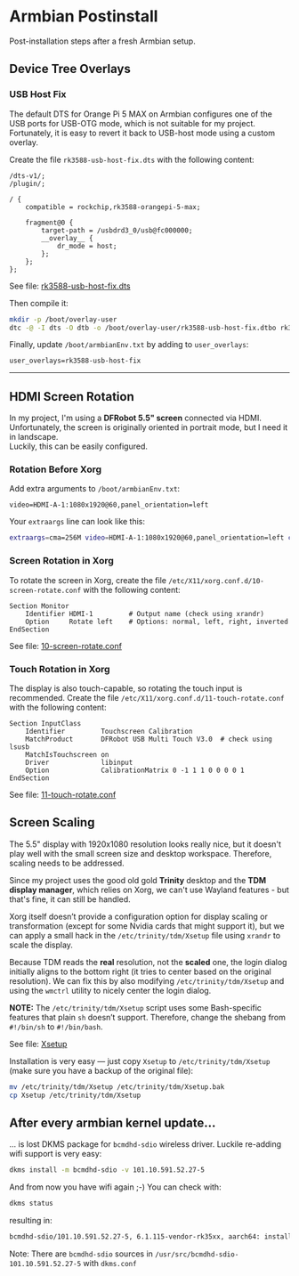 # Armbian Postinstall

Post-installation steps after a fresh Armbian setup.

## Device Tree Overlays

### USB Host Fix

The default DTS for Orange Pi 5 MAX on Armbian configures one of the USB ports for USB-OTG mode, which is not suitable for my project. Fortunately, it is easy to revert it back to USB-host mode using a custom overlay.

Create the file `rk3588-usb-host-fix.dts` with the following content:

```
/dts-v1/;
/plugin/;

/ {
    compatible = rockchip,rk3588-orangepi-5-max;

    fragment@0 {
        target-path = /usbdrd3_0/usb@fc000000;
        __overlay__ {
            dr_mode = host;
        };
    };
};
```

See file: [rk3588-usb-host-fix.dts](./user_overlays/rk3588-usb-host-fix.dts)

Then compile it:

```bash
mkdir -p /boot/overlay-user
dtc -@ -I dts -O dtb -o /boot/overlay-user/rk3588-usb-host-fix.dtbo rk3588-usb-host-fix.dts
```

Finally, update `/boot/armbianEnv.txt` by adding to `user_overlays`:

```
user_overlays=rk3588-usb-host-fix
```

---

## HDMI Screen Rotation

In my project, I'm using a **DFRobot 5.5" screen** connected via HDMI. Unfortunately, the screen is originally oriented in portrait mode, but I need it in landscape.  
Luckily, this can be easily configured.

### Rotation Before Xorg

Add extra arguments to `/boot/armbianEnv.txt`:

```
video=HDMI-A-1:1080x1920@60,panel_orientation=left
```

Your `extraargs` line can look like this:

```bash
extraargs=cma=256M video=HDMI-A-1:1080x1920@60,panel_orientation=left console=tty1 splash quiet plymouth.ignore-serial-consoles
```

### Screen Rotation in Xorg

To rotate the screen in Xorg, create the file `/etc/X11/xorg.conf.d/10-screen-rotate.conf` with the following content:

```
Section Monitor
    Identifier HDMI-1         # Output name (check using xrandr)
    Option     Rotate left    # Options: normal, left, right, inverted
EndSection
```

See file: [10-screen-rotate.conf](./10-screen-rotate.conf)

### Touch Rotation in Xorg

The display is also touch-capable, so rotating the touch input is recommended. Create the file `/etc/X11/xorg.conf.d/11-touch-rotate.conf` with the following content:

```
Section InputClass
    Identifier         Touchscreen Calibration
    MatchProduct       DFRobot USB Multi Touch V3.0  # check using lsusb
    MatchIsTouchscreen on
    Driver             libinput
    Option             CalibrationMatrix 0 -1 1 1 0 0 0 0 1
EndSection
```

See file: [11-touch-rotate.conf](./11-touch-rotate.conf)

## Screen Scaling

The 5.5" display with 1920x1080 resolution looks really nice, but it doesn't play well with the small screen size and desktop workspace. Therefore, scaling needs to be addressed.

Since my project uses the good old gold **Trinity** desktop and the **TDM display manager**, which relies on Xorg, we can't use Wayland features - but that's fine, it can still be handled.

Xorg itself doesn’t provide a configuration option for display scaling or transformation (except for some Nvidia cards that might support it), but we can apply a small hack in the `/etc/trinity/tdm/Xsetup` file using `xrandr` to scale the display.

Because TDM reads the **real** resolution, not the **scaled** one, the login dialog initially aligns to the bottom right (it tries to center based on the original resolution). We can fix this by also modifying `/etc/trinity/tdm/Xsetup` and using the `wmctrl` utility to nicely center the login dialog.

**NOTE:** The `/etc/trinity/tdm/Xsetup` script uses some Bash-specific features that plain `sh` doesn’t support. Therefore, change the shebang from `#!/bin/sh` to `#!/bin/bash`.

See file: [Xsetup](./Xsetup)

Installation is very easy — just copy `Xsetup` to `/etc/trinity/tdm/Xsetup` (make sure you have a backup of the original file):

```bash
mv /etc/trinity/tdm/Xsetup /etc/trinity/tdm/Xsetup.bak
cp Xsetup /etc/trinity/tdm/Xsetup
```

## After every armbian kernel update...

... is lost DKMS package for `bcmdhd-sdio` wireless driver. Luckile re-adding wifi support is very easy:

```bash
dkms install -m bcmdhd-sdio -v 101.10.591.52.27-5
```

And from now you have wifi again ;-) You can check with:
```bash
dkms status
```

resulting in:
```bash
bcmdhd-sdio/101.10.591.52.27-5, 6.1.115-vendor-rk35xx, aarch64: installed
```

Note: There are `bcmdhd-sdio` sources in `/usr/src/bcmdhd-sdio-101.10.591.52.27-5` with `dkms.conf`
